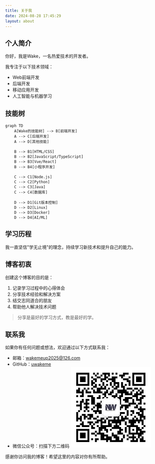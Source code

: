 ```yaml
---
title: 关于我
date: 2024-08-28 17:45:29
layout: about
---
```


## 个人简介

你好，我是Wake，一名热爱技术的开发者。

我专注于以下技术领域：
- Web前端开发
- 后端开发
- 移动应用开发
- 人工智能与机器学习

## 技能树

```mermaid
graph TD
    A[Wake的技能树] --> B[前端开发]
    A --> C[后端开发]
    A --> D[其他技能]
    
    B --> B1[HTML/CSS]
    B --> B2[JavaScript/TypeScript]
    B --> B3[Vue/React]
    B --> B4[小程序开发]
    
    C --> C1[Node.js]
    C --> C2[Python]
    C --> C3[Java]
    C --> C4[数据库]
    
    D --> D1[Git版本控制]
    D --> D2[Linux]
    D --> D3[Docker]
    D --> D4[AI/ML]
```

## 学习历程

我一直坚信"学无止境"的理念，持续学习新技术和提升自己的能力。

## 博客初衷

创建这个博客的目的是：
1. 记录学习过程中的心得体会
2. 分享技术经验和解决方案
3. 结交志同道合的朋友
4. 帮助他人解决技术问题

> 分享是最好的学习方式，教是最好的学。

## 联系我

如果你有任何问题或想法，欢迎通过以下方式联系我：

- 邮箱：wakemeup2025@126.com
- GitHub：[uwakeme](https://github.com/uwakeme)
- 微信公众号：扫描下方二维码
![微信二维码](./img/wechat_public.jpg)

感谢你访问我的博客！希望这里的内容对你有所帮助。
